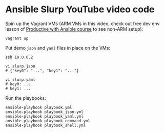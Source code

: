 # Ansible Slurp YouTube video code

Spin up the Vagrant VMs (ARM VMs in this video, check out free dev env lesson of [Productive with Ansible course](https://learn.toptechskills.com/courses/productive-with-ansible) to see non-ARM setup):

```
vagrant up
```

Put demo `json` and `yaml` files in place on the VMs:

```
ssh 10.0.0.2

vi slurp.json
# {"key0": "...", "key1": "..."}

vi slurp.yaml
# key0: ...
# key1: ...
```

Run the playbooks:

```
ansible-playbook playbook.yml
ansible-playbook playbook_json.yml
ansible-playbook playbook_yaml.yml
ansible-playbook playbook_command.yml
ansible-playbook playbook_shell.yml
```
